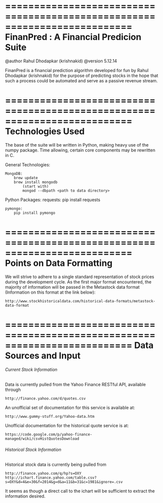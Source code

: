 ==========================================================================
FinanPred : A Financial Predicion Suite                
==========================================================================

@author Rahul Dhodapkar (krishnakid)
@version 5.12.14

FinanPred is a financial prediction algorithm developed for fun by 
Rahul Dhodapkar (krishnakid) for the purpose of predicting stocks in the
hope that such a process could be automated and serve as a passive revenue
stream.

==========================================================================
Technologies Used 
==========================================================================

The base of the suite will be written in Python, making heavy use of the
numpy package.  Time allowing, certain core components may be rewritten
in C.

General Technologies:
	
	MongoDB:
		brew update
		brew install mongodb
			(start with)
			mongod --dbpath <path to data directory>

Python Packages:
	requests:
		pip install requests

	pymongo:
		pip install pymongo


==========================================================================
Points on Data Formatting 
==========================================================================

We will strive to adhere to a single standard representation of stock prices
during the development cycle. As the first major format encountered, the
majority of information will be passed in the Metastock data format
(Information on this format at the link below):

	http://www.stockhistoricaldata.com/historical-data-formats/metastock-data-format

==========================================================================
Data Sources and Input                                  
==========================================================================

######  Current Stock Information  #######################################

Data is currently pulled from the Yahoo Finance RESTful API, available 
through 

	http://finance.yahoo.com/d/quotes.csv

An unofficial set of documentation for this service is available at:

	http://www.gummy-stuff.org/Yahoo-data.htm

Unofficial documentation for the historical quote service is at:

	https://code.google.com/p/yahoo-finance-managed/wiki/csvHistQuotesDownload

######  Historical Stock Information  ####################################

Historical stock data is currently being pulled from

	http://finance.yahoo.com/q/hp?s=OXY
	http://ichart.finance.yahoo.com/table.csv?s=OXY&d=4&e=30&f=2014&g=d&a=11&b=31&c=1981&ignore=.csv

It seems as though a direct call to the ichart will be sufficient to extract
the information desired. 















